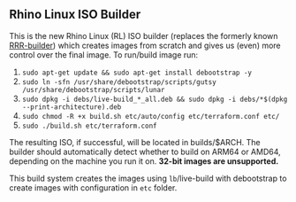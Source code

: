 ## Rhino Linux ISO Builder

This is the new Rhino Linux (RL) ISO builder (replaces the formerly known [RRR-builder](https://github.com/rollingrhinoremix/RRR-builder)) which creates images from scratch and gives us (even) more control over the final image. To run/build image run:

1. `sudo apt-get update && sudo apt-get install debootstrap -y`
2. `sudo ln -sfn /usr/share/debootstrap/scripts/gutsy /usr/share/debootstrap/scripts/lunar`
3. `sudo dpkg -i debs/live-build_*_all.deb && sudo dpkg -i debs/*$(dpkg --print-architecture).deb`
4. `sudo chmod -R +x build.sh etc/auto/config etc/terraform.conf etc/`
5. `sudo ./build.sh etc/terraform.conf`

The resulting ISO, if successful, will be located in builds/$ARCH. The builder should automatically detect whether to build on ARM64 or AMD64, depending on the machine you run it on. **32-bit images are unsupported.**

This build system creates the images using `lb`/live-build with debootstrap to create images with configuration in `etc` folder.
